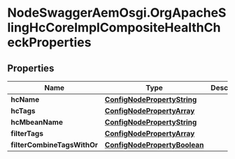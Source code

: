 # NodeSwaggerAemOsgi.OrgApacheSlingHcCoreImplCompositeHealthCheckProperties

## Properties

Name | Type | Description | Notes
------------ | ------------- | ------------- | -------------
**hcName** | [**ConfigNodePropertyString**](ConfigNodePropertyString.md) |  | [optional] 
**hcTags** | [**ConfigNodePropertyArray**](ConfigNodePropertyArray.md) |  | [optional] 
**hcMbeanName** | [**ConfigNodePropertyString**](ConfigNodePropertyString.md) |  | [optional] 
**filterTags** | [**ConfigNodePropertyArray**](ConfigNodePropertyArray.md) |  | [optional] 
**filterCombineTagsWithOr** | [**ConfigNodePropertyBoolean**](ConfigNodePropertyBoolean.md) |  | [optional] 


